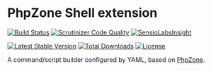 # PhpZone Shell extension

[![Build Status](https://travis-ci.org/phpzone/shell.svg?branch=master)](https://travis-ci.org/phpzone/shell)
[![Scrutinizer Code Quality](https://scrutinizer-ci.com/g/phpzone/shell/badges/quality-score.png?b=master)](https://scrutinizer-ci.com/g/phpzone/shell/?branch=master)
[![SensioLabsInsight](https://insight.sensiolabs.com/projects/e00091c2-2be6-4bc3-a72f-1b92be8204dd/mini.png)](https://insight.sensiolabs.com/projects/e00091c2-2be6-4bc3-a72f-1b92be8204dd)

[![Latest Stable Version](https://poser.pugx.org/phpzone/shell/v/stable.png)](https://packagist.org/packages/phpzone/shell)
[![Total Downloads](https://poser.pugx.org/phpzone/shell/downloads.png)](https://packagist.org/packages/phpzone/shell)
[![License](https://poser.pugx.org/phpzone/shell/license.png)](https://packagist.org/packages/phpzone/shell)

A command/script builder configured by YAML, based on [PhpZone](https://github.com/phpzone/phpzone).

